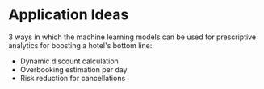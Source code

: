 # Application Ideas
3 ways in which the machine learning models can be used for prescriptive analytics for boosting a hotel's bottom line:
- Dynamic discount calculation
- Overbooking estimation per day
- Risk reduction for cancellations